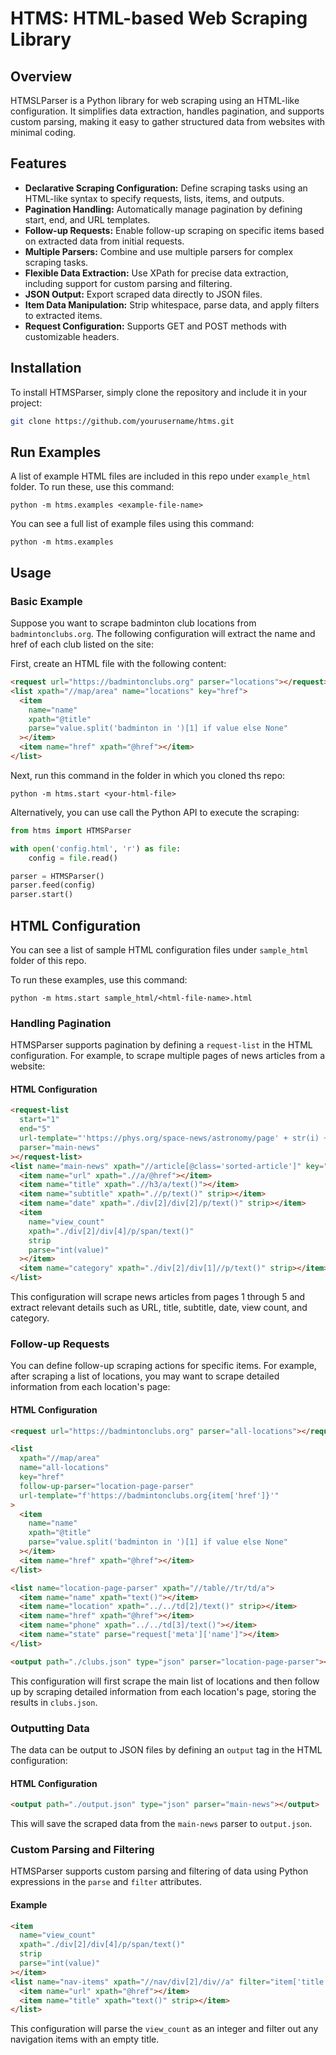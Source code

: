 # HTMS: HTML-based Web Scraping Library

## Overview

HTMSLParser is a Python library for web scraping using an HTML-like configuration. It simplifies data extraction, handles pagination, and supports custom parsing, making it easy to gather structured data from websites with minimal coding.

## Features

- **Declarative Scraping Configuration:** Define scraping tasks using an HTML-like syntax to specify requests, lists, items, and outputs.
- **Pagination Handling:** Automatically manage pagination by defining start, end, and URL templates.
- **Follow-up Requests:** Enable follow-up scraping on specific items based on extracted data from initial requests.
- **Multiple Parsers:** Combine and use multiple parsers for complex scraping tasks.
- **Flexible Data Extraction:** Use XPath for precise data extraction, including support for custom parsing and filtering.
- **JSON Output:** Export scraped data directly to JSON files.
- **Item Data Manipulation:** Strip whitespace, parse data, and apply filters to extracted items.
- **Request Configuration:** Supports GET and POST methods with customizable headers.

## Installation

To install HTMSParser, simply clone the repository and include it in your project:

```bash
git clone https://github.com/yourusername/htms.git
```

<!-- TODO: Alternatively, you can install the package using `pip` if it is available on PyPI:

```bash
pip install HTMSparser
``` -->

## Run Examples

A list of example HTML files are included in this repo under `example_html` folder. To run these, use this command:

```
python -m htms.examples <example-file-name>
```

You can see a full list of example files using this command:

```
python -m htms.examples
```

## Usage

### Basic Example

Suppose you want to scrape badminton club locations from `badmintonclubs.org`. The following configuration will extract the name and href of each club listed on the site:

First, create an HTML file with the following content:

```html
<request url="https://badmintonclubs.org" parser="locations"></request>
<list xpath="//map/area" name="locations" key="href">
  <item
    name="name"
    xpath="@title"
    parse="value.split('badminton in ')[1] if value else None"
  ></item>
  <item name="href" xpath="@href"></item>
</list>
```

Next, run this command in the folder in which you cloned ths repo:

```
python -m htms.start <your-html-file>
```

Alternatively, you can use call the Python API to execute the scraping:

```python
from htms import HTMSParser

with open('config.html', 'r') as file:
    config = file.read()

parser = HTMSParser()
parser.feed(config)
parser.start()
```

## HTML Configuration

You can see a list of sample HTML configuration files under `sample_html` folder of this repo.

To run these examples, use this command:

```
python -m htms.start sample_html/<html-file-name>.html
```

### Handling Pagination

HTMSParser supports pagination by defining a `request-list` in the HTML configuration. For example, to scrape multiple pages of news articles from a website:

#### HTML Configuration

```html
<request-list
  start="1"
  end="5"
  url-template="'https://phys.org/space-news/astronomy/page' + str(i) + '.html'"
  parser="main-news"
></request-list>
<list name="main-news" xpath="//article[@class='sorted-article']" key="url">
  <item name="url" xpath=".//a/@href"></item>
  <item name="title" xpath=".//h3/a/text()"></item>
  <item name="subtitle" xpath=".//p/text()" strip></item>
  <item name="date" xpath="./div[2]/div[2]/p/text()" strip></item>
  <item
    name="view_count"
    xpath="./div[2]/div[4]/p/span/text()"
    strip
    parse="int(value)"
  ></item>
  <item name="category" xpath="./div[2]/div[1]//p/text()" strip></item>
</list>
```

This configuration will scrape news articles from pages 1 through 5 and extract relevant details such as URL, title, subtitle, date, view count, and category.

### Follow-up Requests

You can define follow-up scraping actions for specific items. For example, after scraping a list of locations, you may want to scrape detailed information from each location's page:

#### HTML Configuration

```html
<request url="https://badmintonclubs.org" parser="all-locations"></request>

<list
  xpath="//map/area"
  name="all-locations"
  key="href"
  follow-up-parser="location-page-parser"
  url-template="f'https://badmintonclubs.org{item['href']}'"
>
  <item
    name="name"
    xpath="@title"
    parse="value.split('badminton in ')[1] if value else None"
  ></item>
  <item name="href" xpath="@href"></item>
</list>

<list name="location-page-parser" xpath="//table//tr/td/a">
  <item name="name" xpath="text()"></item>
  <item name="location" xpath="../../td[2]/text()" strip></item>
  <item name="href" xpath="@href"></item>
  <item name="phone" xpath="../../td[3]/text()"></item>
  <item name="state" parse="request['meta']['name']"></item>
</list>

<output path="./clubs.json" type="json" parser="location-page-parser"></output>
```

This configuration will first scrape the main list of locations and then follow up by scraping detailed information from each location's page, storing the results in `clubs.json`.

### Outputting Data

The data can be output to JSON files by defining an `output` tag in the HTML configuration:

#### HTML Configuration

```html
<output path="./output.json" type="json" parser="main-news"></output>
```

This will save the scraped data from the `main-news` parser to `output.json`.

### Custom Parsing and Filtering

HTMSParser supports custom parsing and filtering of data using Python expressions in the `parse` and `filter` attributes.

#### Example

```html
<item
  name="view_count"
  xpath="./div[2]/div[4]/p/span/text()"
  strip
  parse="int(value)"
></item>
<list name="nav-items" xpath="//nav/div[2]/div//a" filter="item['title'] != ''">
  <item name="url" xpath="@href"></item>
  <item name="title" xpath="text()" strip></item>
</list>
```

This configuration will parse the `view_count` as an integer and filter out any navigation items with an empty title.

<!-- 
## Example Project

To better understand how HTMSParser works, you can refer to the following example project:

### Scraping Astronomy News

The following configuration scrapes astronomy news from `phys.org`, including handling pagination and outputting the data to a JSON file.

```html
<request-list
  start="1"
  end="12"
  url-template="f'https://www.astronomy.com/tags/news/page/{i}/'"
  parser="main-news"
></request-list>
<list name="main-news" xpath="//main/div/article" key="url">
  <item name="url" xpath=".//a/@href"></item>
  <item name="image_url" xpath=".//a/img/@src"></item>
  <item name="title" xpath="./header/h2/a/text()"></item>
</list>

<output path="astronomy_news.json" type="json" parser="main-news"></output>
```

This configuration will scrape all the news articles across 12 pages and save the results to `astronomy_news.json`. -->


<!-- 
## Contributing

Contributions to HTMSParser are welcome! Whether it's reporting a bug, suggesting a new feature, or submitting a pull request, your input is valuable.

### Steps to Contribute:

1. Fork the repository.
2. Create a new branch (`git checkout -b feature-branch`).
3. Make your changes and commit them (`git commit -m 'Add some feature'`).
4. Push to the branch (`git push origin feature-branch`).
5. Open a pull request. -->
